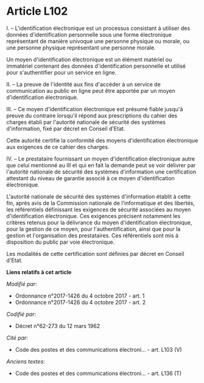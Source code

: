 # Article L102

I. – L'identification électronique est un processus consistant à utiliser des données d'identification personnelle sous une
forme électronique représentant de manière univoque une personne physique ou morale, ou une personne physique représentant
une personne morale.

Un moyen d'identification électronique est un élément matériel ou immatériel contenant des données d'identification
personnelle et utilisé pour s'authentifier pour un service en ligne.

II. – La preuve de l'identité aux fins d'accéder à un service de communication au public en ligne peut être apportée par un
moyen d'identification électronique.

III. – Ce moyen d'identification électronique est présumé fiable jusqu'à preuve du contraire lorsqu'il répond aux
prescriptions du cahier des charges établi par l'autorité nationale de sécurité des systèmes d'information, fixé par décret
en Conseil d'Etat.

Cette autorité certifie la conformité des moyens d'identification électronique aux exigences de ce cahier des charges.

IV. – Le prestataire fournissant un moyen d'identification électronique autre que celui mentionné au III et qui en fait la
demande peut se voir délivrer par l'autorité nationale de sécurité des systèmes d'information une certification attestant du
niveau de garantie associé à ce moyen d'identification électronique.

L'autorité nationale de sécurité des systèmes d'information établit à cette fin, après avis de la Commission nationale de
l'informatique et des libertés, les référentiels définissant les exigences de sécurité associées au moyen d'identification
électronique. Ces exigences précisent notamment les critères retenus pour la délivrance du moyen d'identification
électronique, pour la gestion de ce moyen, pour l'authentification, ainsi que pour la gestion et l'organisation des
prestataires. Ces référentiels sont mis à disposition du public par voie électronique.

Les modalités de cette certification sont définies par décret en Conseil d'Etat.

**Liens relatifs à cet article**

_Modifié par_:

  - Ordonnance n°2017-1426 du 4 octobre 2017 - art. 1
  - Ordonnance n°2017-1426 du 4 octobre 2017 - art. 2

_Codifié par_:

  - Décret n°62-273 du 12 mars 1962

_Cité par_:

  - Code des postes et des communications électroni... - art. L103 (V)

_Anciens textes_:

  - Code des postes et des communications électroni... - art. L136 (T)
